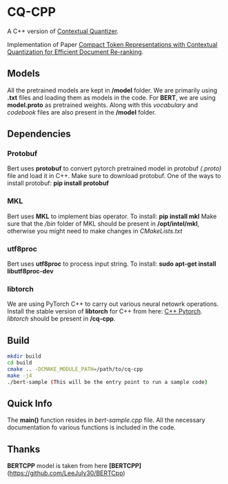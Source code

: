 # CQ-CPP
A C++ version of [Contextual Quantizer](https://github.com/yingrui-yang/ContextualQuantizer).

Implementation of Paper [Compact Token Representations with Contextual Quantization for Efficient Document Re-ranking](https://arxiv.org/pdf/2203.15328v1.pdf).


## Models
All the pretrained models are kept in **/model** folder. We are primarily using **.txt** files and loading them as models in the code. For **BERT**, we are using **model.proto** as pretrained weights. Along with this *vocabulary* and *codebook* files are also present in the **/model** folder.

## Dependencies

### Protobuf
Bert uses **protobuf** to convert pytorch pretrained model in protobuf *(.proto)* file and load it in C++.
Make sure to download protobuf. 
One of the ways to install protobuf: **pip install protobuf**

### MKL
Bert uses **MKL** to implement bias operator.
To install: **pip install mkl**
Make sure that the */bin* folder of MKL should be present in **/opt/intel/mkl**, otherwise you might need to make changes in *CMakeLists.txt*


### utf8proc
Bert uses **utf8proc** to process input string.
To install: **sudo apt-get install libutf8proc-dev**

### libtorch
We are using PyTorch C++ to carry out various neural netowrk operations. 
Install the stable version of **libtorch** for C++ from here: [C++ Pytorch](https://download.pytorch.org/libtorch/cpu/libtorch-cxx11-abi-shared-with-deps-1.13.1%2Bcpu.zip). *libtorch* should be present in **/cq-cpp**.


## Build
```bash
mkdir build 
cd build
cmake .. -DCMAKE_MODULE_PATH=/path/to/cq-cpp
make -j4
./bert-sample (This will be the entry point to run a sample code)
```
## Quick Info
The **main()** function resides in *bert-sample.cpp* file. All the necessary documentation fo various functions is included in the code.

## Thanks
**BERTCPP** model is taken from here **[BERTCPP]**(https://github.com/LeeJuly30/BERTCpp) 

